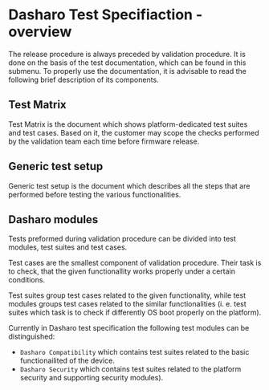 # Dasharo Test Specifiaction - overview

The release procedure is always preceded by validation procedure. It is done
on the basis of the test documentation, which can be found in this submenu.
To properly use the documentation, it is advisable to read the following
brief description of its components.

## Test Matrix

Test Matrix is the document which shows platform-dedicated test suites and
test cases. Based on it, the customer may scope the checks performed by the
validation team each time before firmware release.

## Generic test setup

Generic test setup is the document which describes all the steps that are
performed before testing the various functionalities.

## Dasharo modules

Tests preformed during validation procedure can be divided into test modules,
test suites and test cases.

Test cases are the smallest component of validation procedure. Their task
is to check, that the given functionallity works properly under a certain
conditions.

Test suites group test cases related to the given functionality, while
test modules groups test cases related to the similar functionalities
(i. e. test suites which task is to check if differently OS boot properly
on the platform).

Currently in Dasharo test specification the following test modules can
be distinguished:

* `Dasharo Compatibility` which contains test suites related to the basic
    functionailited of the device.
* `Dasharo Security` which contains test suites related to the platform
    security and supporting security modules).
